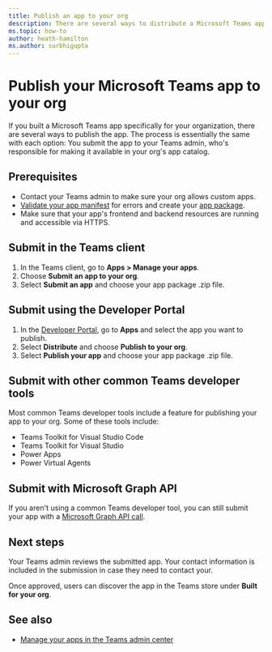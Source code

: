 ```yaml
---
title: Publish an app to your org
description: There are several ways to distribute a Microsoft Teams app you built specifically for your org.
ms.topic: how-to
author: heath-hamilton
ms.author: surbhigupta
---
```


# Publish your Microsoft Teams app to your org

If you built a Microsoft Teams app specifically for your organization, there are several ways to publish the app. The process is essentially the same with each option: You submit the app to your Teams admin, who's responsible for making it available in your org's app catalog.

## Prerequisites

* Contact your Teams admin to make sure your org allows custom apps.
* [Validate your app manifest](https://dev.teams.microsoft.com/appvalidation.html) for errors and create your [app package](~/concepts/build-and-test/apps-package.md).
* Make sure that your app's frontend and backend resources are running and accessible via HTTPS.

## Submit in the Teams client

1. In the Teams client, go to **Apps > Manage your apps**.
1. Choose **Submit an app to your org**.
1. Select **Submit an app** and choose your app package .zip file.

## Submit using the Developer Portal

1. In the [Developer Portal](https://dev.teams.microsoft.com), go to **Apps** and select the app you want to publish.
1. Select **Distribute** and choose **Publish to your org**.
1. Select **Publish your app** and choose your app package .zip file.

## Submit with other common Teams developer tools

Most common Teams developer tools include a feature for publishing your app to your org. Some of these tools include:

* Teams Toolkit for Visual Studio Code
* Teams Toolkit for Visual Studio
* Power Apps
* Power Virtual Agents

## Submit with Microsoft Graph API

If you aren't using a common Teams developer tool, you can still submit your app with a [Microsoft Graph API call](/graph/api/teamsapp-publish).

## Next steps

Your Teams admin reviews the submitted app. Your contact information is included in the submission in case they need to contact your. 

Once approved, users can discover the app in the Teams store under **Built for your org**.

## See also

* [Manage your apps in the Teams admin center](/microsoftteams/manage-apps)
